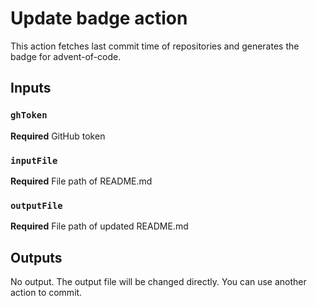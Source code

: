 # Update badge action

This action fetches last commit time of repositories and generates the badge for advent-of-code.

## Inputs

### `ghToken`

**Required** GitHub token

### `inputFile`

**Required** File path of README.md

### `outputFile`

**Required** File path of updated README.md

## Outputs

No output. The output file will be changed directly. You can use another action to commit.
